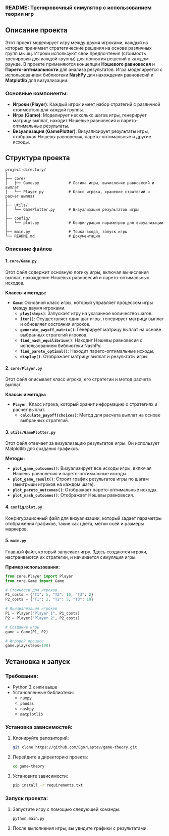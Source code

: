 ### README: Тренировочный симулятор с использованием теории игр

## Описание проекта

Этот проект моделирует игру между двумя игроками, каждый из которых принимает стратегические решения на основе различных групп мышц. Игроки используют свои предпочтения (стоимость тренировки для каждой группы) для принятия решений в каждом раунде. В проекте применяются концепции **Нэшевого равновесия** и **Парето-оптимальности** для анализа результатов. Игра моделируется с использованием библиотеки **NashPy** для нахождения равновесий и **Matplotlib** для визуализации.

### Основные компоненты:
- **Игроки (Player)**: Каждый игрок имеет набор стратегий с различной стоимостью для каждой группы.
- **Игра (Game)**: Моделирует несколько шагов игры, генерирует матрицу выплат, находит Нэшевые равновесия и парето-оптимальные результаты.
- **Визуализация (GamePlotter)**: Визуализирует результаты игры, отображая Нэшевы равновесия, парето-оптимальные и другие исходы.

## Структура проекта

```text
project-directory/
│
├── core/
│   ├── Game.py             # Логика игры, вычисление равновесий и выплат
│   └── Player.py           # Класс игрока, хранение стратегий и расчет выплат
│
├── utils/
│   └── GamePlotter.py      # Визуализация результатов игры
│
├── config/
│   └── plot.py             # Конфигурация параметров для визуализации
│
├── main.py                 # Точка входа, запуск игры
└── README.md               # Документация
```

### Описание файлов

#### 1. **`core/Game.py`**

Этот файл содержит основную логику игры, включая вычисления выплат, нахождение Нэшевых равновесий и парето-оптимальных исходов.

**Классы и методы:**
- **`Game`**: Основной класс игры, который управляет процессом игры между двумя игроками.
  - **`play(steps)`**: Запускает игру на указанное количество шагов.
  - **`iter()`**: Осуществляет один шаг игры, генерирует матрицу выплат и обновляет состояния игроков.
  - **`generate_payoff_matrix()`**: Генерирует матрицу выплат на основе выбранных стратегий игроков.
  - **`find_nash_equilibrium()`**: Находит Нэшевы равновесия с использованием библиотеки NashPy.
  - **`find_pareto_optimal()`**: Находит парето-оптимальные исходы.
  - **`display()`**: Отображает матрицу выплат и результаты игры.

#### 2. **`core/Player.py`**

Этот файл описывает класс игрока, его стратегии и метод расчета выплат.

**Классы и методы:**
- **`Player`**: Класс игрока, который хранит информацию о стратегиях и расчет выплат.
  - **`calculate_payoff(choices)`**: Метод для расчета выплат на основе выбранных стратегий.

#### 3. **`utils/GamePlotter.py`**

Этот файл отвечает за визуализацию результатов игры. Он использует Matplotlib для создания графиков.

**Методы:**
- **`plot_game_outcomes()`**: Визуализирует все исходы игры, включая Нэшевы равновесия и парето-оптимальные исходы.
- **`plot_game_result()`**: Строит график результатов игры по шагам (выигрыши игроков на каждом шаге).
- **`plot_pareto_outcomes()`**: Отображает парето-оптимальные исходы.
- **`plot_nash_outcomes()`**: Отображает Нэшевы равновесия.

#### 4. **`config/plot.py`**

Конфигурационный файл для визуализации, который задает параметры отображения графиков, такие как цвета, метки осей и размеры маркеров.

#### 5. **`main.py`**

Главный файл, который запускает игру. Здесь создаются игроки, настраиваются их стратегии, и начинается симуляция игры.

**Пример использования:**
```python
from core.Player import Player
from core.Game import Game

# Стоимости для игроков
P1_costs = {"T1": 5, "T2": 10, "T3": 2}
P2_costs = {"T1": 2, "T2": 5, "T3": 10}

# Инициализация игроков
P1 = Player("Player 1", P1_costs)
P2 = Player("Player 2", P2_costs)

# Создание игры
game = Game(P1, P2)

# Игровой процесс
game.play(steps=100)
```

## Установка и запуск

### Требования:
- Python 3.x или выше
- Установленные библиотеки:
  - `numpy`
  - `pandas`
  - `nashpy`
  - `matplotlib`

### Установка зависимостей:

1. Клонируйте репозиторий:
   ```bash
   git clone https://github.com/EgorLaptev/game-theory.git
   ```

2. Перейдите в директорию проекта:
   ```bash
   cd game-theory
   ```

3. Установите зависимости:
   ```bash
   pip install -r requirements.txt
   ```

### Запуск проекта:

1. Запустите игру с помощью следующей команды:
   ```bash
   python main.py
   ```

2. После выполнения игры, вы увидите графики с результатами.

